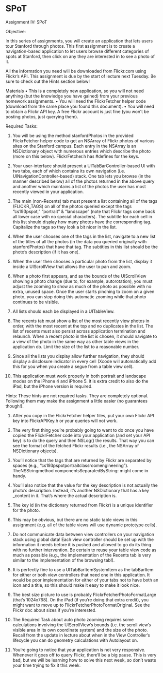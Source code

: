 SPoT
====

Assignment IV: SPoT



Objective:

In this series of assignments, you will create an application that lets users tour Stanford through photos. This first assignment is to create a navigation-based application to let users browse different categories of spots at Stanford, then click on any they are interested in to see a photo of it.

All the information you need will be downloaded from Flickr.com using Flickr’s API. This assignment is due by the start of lecture next Tuesday.
Be sure to check out the Hints section below!



Materials
• This is a completely new application, so you will not need anything (but the knowledge you have gained) from your previous homework assignments.
• You will need the FlickrFetcher helper code (download from the same place you found this document).
• You will need to obtain a Flickr API key. A free Flickr account is just fine (you won’t be posting photos, just querying them).




Required Tasks:
1. You will be using the method stanfordPhotos in the provided FlickrFetcher helper code to get an NSArray of Flickr photos of various sites on the Stanford campus. Each entry in the NSArray is an NSDictionary object with numerous entries which describe the photo (more on this below). FlickrFetcher.h has #defines for the keys.

2. Your user-interface should present a UITabBarController-based UI with two tabs, each of which contains its own navigation (i.e. UINavigationController-based) stack. One tab lets you browse (in the manner described below) all of the photos returned in the above query and another which maintains a list of the photos the user has most recently viewed in your application.

3. The main (non-Recents) tab must present a list containing all of the tags (FLICKR_TAGS) on all of the photos queried except the tags “cs193pspot,” “portrait” & “landscape” (note that Flickr tags come back all lower case with no special characters). The subtitle for each cell in this list should display how many photos have the corresponding tag. Capitalize the tags so they look a bit nicer in the list.

4. When the user chooses one of the tags in the list, navigate to a new list of the titles of all the photos (in the data you queried originally with stanfordPhotos) that have that tag. The subtitles in this list should be the photo’s description (if it has one).

5. When the user then chooses a particular photo from the list, display it inside a UIScrollView that allows the user to pan and zoom.

6. When a photo first appears, and as the bounds of the UIScrollView showing a photo change (due to, for example, autorotation), you must adjust the zooming to show as much of the photo as possible with no extra, unused space. Once the user starts pinching to zoom on a given photo, you can stop doing this automatic zooming while that photo continues to be visible.

7. All lists should each be displayed in a UITableView.

8. The recents tab must show a list of the most recently view photos in order, with the most recent at the top and no duplicates in the list. The list of recents must also persist across application termination and relaunch. When a recent photo in the list is chosen, it should navigate to a view of the photo in the same way as other table views in the application do. Limit the size of the list to a reasonable number.

9. Since all the lists you display allow further navigation, they should display a disclosure indicator in every cell (Xcode will automatically add this for you when you create a segue from a table view cell).

10. This application must work properly in both portrait and landscape modes on the iPhone 4 and iPhone 5. It is extra credit to also do the iPad, but the iPhone version is required.



Hints:
These hints are not required tasks. They are completely optional. Following them may make the assignment a little easier (no guarantees though!).

1. After you copy in the FlickrFetcher helper files, put your own Flickr API key into FlickrAPIKey.h or your queries will not work.

2. The very first thing you’re probably going to want to do once you have copied the FlickrFetcher code into your application (and set your API key) is to do the query and then NSLog() the results. That way you can see the format of the fetched Flickr results (i.e., the NSArray of NSDictionary objects).

3. You’ll notice that the tags that are returned by Flickr are separated by spaces (e.g., “cs193pspotportraitclassroomengineering”). TheNSStringmethod componentsSeparatedByString: might come in handy.

4. You’ll also notice that the value for the key description is not actually the photo’s description. Instead, it’s another NSDictionary that has a key _content in it. That’s where the actual description is.

5. The key id (in the dictionary returned from Flickr) is a unique identifier for the photo.

6. This may be obvious, but there are no static table views in this assignment (e.g. all of
the table views will use dynamic prototype cells).

7. Do not communicate data between view controllers on your navigation stack using global data! Each view controller should be set up with the information it needs before it is pushed and allowed to go do its thing with no further intervention. Be certain to reuse your table view code as much as possible (e.g., the implementation of the Recents tab is very similar to the implementation of the browsing tab!).

8. It is perfectly fine to use a UITabBarItemSystemItem as the tabBarItem for either or both view controllers that need one in this application. It would be poor implementation for either of your tabs not to have both an icon and a title, so this should make it easy to make it look nice.

9. The best size picture to use is probably FlickrFetcherPhotoFormatLarge (that’s 1024x768). On the iPad (if you’re doing that extra credit), you might want to move up to FlickrFetcherPhotoFormatOriginal. See the Flickr doc about sizes if you’re interested.

10. The Required Task about auto photo zooming requires some calculations involving the UIScrollView’s bounds (i.e. the scroll view’s visible area in its own coordinate system) and the size of the photo. Recall from the update in lecture about when in the View Controller’s lifecycle you can do geometry calculations with Autolayout on.

11. You’re going to notice that your application is not very responsive. Whenever it goes off to query Flickr, there’ll be a big pause. This is very bad, but we will be learning how to solve this next week, so don’t waste your time trying to fix it this week.
